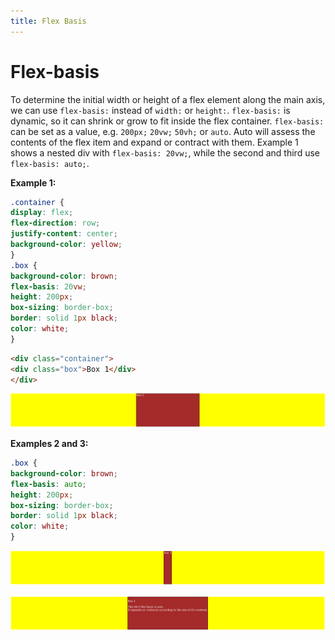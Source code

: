 ```yaml
---
title: Flex Basis
---
```


# Flex-basis

To determine the initial width or height of a flex element along the main axis, we can use ```flex-basis:``` instead of ```width:``` or ```height:```. ```flex-basis:``` is dynamic, so it can shrink or grow to fit inside the flex container.
```flex-basis:``` can be set as a value, e.g. ```200px;``` ```20vw;``` ```50vh;``` or ```auto```. Auto will assess the contents of the flex item and expand or contract with them. Example 1 shows a nested div with ```flex-basis: 20vw;```, while the second and third use ```flex-basis: auto;```.

**Example 1:**
```css
.container {
display: flex;
flex-direction: row;
justify-content: center;
background-color: yellow;
}
.box {
background-color: brown;
flex-basis: 20vw;
height: 200px;
box-sizing: border-box;
border: solid 1px black;
color: white;
}
```
```html
<div class="container">
<div class="box">Box 1</div>
</div>
```
![text alt](https://raw.githubusercontent.com/leebut/Flexbox-Images/master/flex-basis-20vw.png "flex-basis: 20vw;")

**Examples 2 and 3:**
```css
.box {
background-color: brown;
flex-basis: auto;
height: 200px;
box-sizing: border-box;
border: solid 1px black;
color: white;
}
```
![text alt](https://raw.githubusercontent.com/leebut/Flexbox-Images/master/flex-basis-auto-shrank.png "flex-basis: auto;") 

![text alt](https://raw.githubusercontent.com/leebut/Flexbox-Images/master/flex-basis-auto-resized-to-longer-content.png "flex-basis: auto;") 
